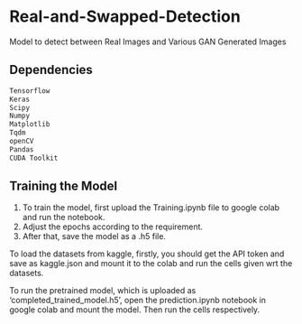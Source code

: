 # Real-and-Swapped-Detection
Model to detect between Real Images and Various GAN Generated Images

## Dependencies
```bash
Tensorflow
Keras
Scipy
Numpy
Matplotlib
Tqdm
openCV
Pandas
CUDA Toolkit
```

## Training the Model
1. To train the model, first upload the Training.ipynb file to google colab and run the notebook. 
2. Adjust the epochs according to the requirement.
3. After that, save the model as a .h5 file.

To load the datasets from kaggle, firstly, you should get the API token and save as kaggle.json and mount it to the colab and run the cells given wrt the datasets.

To run the pretrained model, which is uploaded as ‘completed_trained_model.h5’, open the prediction.ipynb notebook in google colab and mount the model. Then run the cells respectively. 

